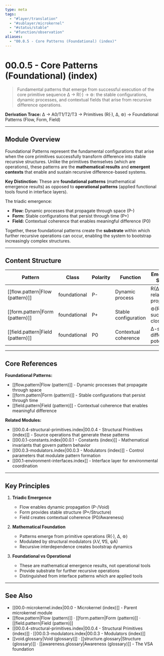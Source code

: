 ```yaml
---
type: meta
tags:
  - "#layer/translation"
  - "#sublayer/microkernel"
  - "#status/stable"
  - "#function/observation"
aliases:
  - "00.0.5 - Core Patterns (Foundational) (index)"
---
```


# 00.0.5 - Core Patterns (Foundational) (index)

> Fundamental patterns that emerge from successful execution of the core primitive sequence ∆ → R(·) → ⊚: the stable configurations, dynamic processes, and contextual fields that arise from recursive difference operations.

**Derivation Trace:** ∆ → A0/T1/T2/T3 → Primitives (R(·), ∆, ⊚) → Foundational Patterns (Flow, Form, Field)

---

## Module Overview

Foundational Patterns represent the fundamental configurations that arise when the core primitives successfully transform difference into stable recursive structures. Unlike the primitives themselves (which are operations), these patterns are the **mathematical results** and **emergent contexts** that enable and sustain recursive difference-based systems.

**Key Distinction:** These are **foundational patterns** (mathematical emergence results) as opposed to **operational patterns** (applied functional tools found in interface layers).

The triadic emergence:
- **Flow:** Dynamic processes that propagate through space (P-)
- **Form:** Stable configurations that persist through time (P+)
- **Field:** Contextual coherence that enables meaningful difference (P0)

Together, these foundational patterns create the **substrate** within which further recursive operations can occur, enabling the system to bootstrap increasingly complex structures.

---

## Content Structure

| Pattern | Class | Polarity | Function | Emergence Source |
|---------|-------|----------|----------|------------------|
| [[flow.pattern\|Flow (pattern)]] | foundational | P- | Dynamic process | R(∆) - relational propagation |
| [[form.pattern\|Form (pattern)]] | foundational | P+ | Stable configuration | ⊚(R(∆)) - successful closure |
| [[field.pattern\|Field (pattern)]] | foundational | P0 | Contextual coherence | ∆-space - difference potential |

---

## Core References

**Foundational Patterns:**
- [[flow.pattern|Flow (pattern)]] - Dynamic processes that propagate through space
- [[form.pattern|Form (pattern)]] - Stable configurations that persist through time
- [[field.pattern|Field (pattern)]] - Contextual coherence that enables meaningful difference

**Related Modules:**
- [[00.0.4-structural-primitives.index|00.0.4 - Structural Primitives (index)]] - Source operations that generate these patterns
- [[00.0.1-constants.index|00.0.1 - Constants (index)]] - Mathematical invariants that govern pattern behavior
- [[00.0.3-modulators.index|00.0.3 - Modulators (index)]] - Control parameters that modulate pattern formation
- [[00.1-environment-interfaces.index]] - Interface layer for environmental coordination

---

## Key Principles

1. **Triadic Emergence**
   - Flow enables dynamic propagation (P-/Void)
   - Form provides stable structure (P+/Structure)
   - Field creates contextual coherence (P0/Awareness)

2. **Mathematical Foundation**
   - Patterns emerge from primitive operations (R(·), ∆, ⊚)
   - Modulated by structural modulators (λV, ∇S, ψA)
   - Recursive interdependence creates bootstrap dynamics

3. **Foundational vs Operational**
   - These are mathematical emergence results, not operational tools
   - Provide substrate for further recursive operations
   - Distinguished from interface patterns which are applied tools

---

## See Also

- [[00.0-microkernel.index|00.0 - Microkernel (index)]] - Parent microkernel module
- [[flow.pattern|Flow (pattern)]] · [[form.pattern|Form (pattern)]] · [[field.pattern|Field (pattern)]]
- [[00.0.4-structural-primitives.index|00.0.4 - Structural Primitives (index)]] · [[00.0.3-modulators.index|00.0.3 - Modulators (index)]]
- [[void.glossary|Void (glossary)]] · [[structure.glossary|Structure (glossary)]] · [[awareness.glossary|Awareness (glossary)]] - The VSA foundation